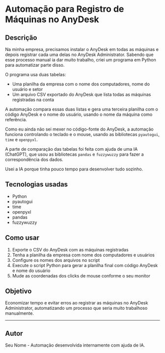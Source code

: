 # Automação para Registro de Máquinas no AnyDesk

## Descrição

Na minha empresa, precisamos instalar o AnyDesk em todas as máquinas e depois registrar cada uma delas no AnyDesk Administrator. 
Sabendo que esse processo manual ia dar muito trabalho, criei um programa em Python para automatizar parte disso.

O programa usa duas tabelas:  
- Uma planilha da empresa com o nome dos computadores, nome do usuário e setor  
- Um arquivo CSV exportado do AnyDesk que lista todas as máquinas registradas na conta

A automação compara essas duas listas e gera uma terceira planilha com o código AnyDesk e o nome do usuário, usando o nome da máquina como referência.

Como eu ainda não sei mexer no código-fonte do AnyDesk, a automação funciona controlando o teclado e o mouse, usando as bibliotecas `pyautogui`, `time` e `openpyxl`.

A parte de comparação das tabelas foi feita com ajuda de uma IA (ChatGPT), que usou as bibliotecas `pandas` e `fuzzywuzzy` para fazer a correspondência dos dados.

Usei a IA porque tinha pouco tempo para desenvolver tudo sozinho.

## Tecnologias usadas

- Python  
- pyautogui  
- time  
- openpyxl  
- pandas  
- fuzzywuzzy  

## Como usar

1. Exporte o CSV do AnyDesk com as máquinas registradas  
2. Tenha a planilha da empresa com nome dos computadores e usuários  
3. Configure os nomes dos arquivos no script  
4. Execute o script Python para gerar a planilha final com código AnyDesk e nome do usuário  
5. Mude as coordenadas dos clicks de mouse conforme o seu monitor
## Objetivo

Economizar tempo e evitar erros ao registrar as máquinas no AnyDesk Administrator, automatizando um processo que seria muito trabalhoso manualmente.

---

## Autor

Seu Nome - Automação desenvolvida internamente com ajuda de IA.
